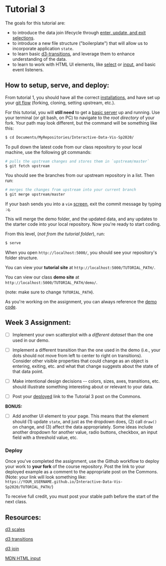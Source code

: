 # Tutorial 3

The goals for this tutorial are:

- to introduce the data join lifecycle through [enter, update, and exit selections](https://github.com/d3/d3-selection/blob/v1.4.1/README.md#selection_join). 
- to introduce a new file structure ("boilerplate") that will allow us to incorporate application `state`.
- to learn basic [d3-transitions](https://github.com/d3/d3-transition), and leverage them to enhance understanding of the data.
- to learn to work with HTML UI elements, like [select](https://developer.mozilla.org/en-US/docs/Web/HTML/Element/select) or [input](https://developer.mozilla.org/en-US/docs/Web/HTML/Element/input), and basic event listeners.

## How to setup, serve, and deploy:

From tutorial 1, you should have all the correct [installations](../README.md#setup), and have set up your [git flow](../GIT_SETUP.md) (forking, cloning, setting upstream, etc.). 

For this tutorial, you will **still need** to get a [basic server](../BASIC_SERVER.md) up and running. Use your terminal (or git bash, on PC) to navigate to the _root directory_ of your fork. Your path may look different, but the command will be something like this:

```sh
$ cd Documents/MyRepositories/Interactive-Data-Vis-Sp2020/
```

To pull down the latest code from our class repository to your local machine, use the following git commands: 

```sh
# pulls the upstream changes and stores them in `upstream/master`
$ git fetch upstream
```
You should see the branches from our upstream repository in a list. Then run:
```sh
# merges the changes from upstream into your current branch
$ git merge upstream/master
```
If your bash sends you into a `vim` [screen](https://computers.tutsplus.com/tutorials/vim-for-beginners--cms-21118), exit the commit message by typing `:q`. 

This will merge the demo folder, and the updated data, and any updates to the starter code into your local repository. Now you're ready to start coding.

From this level, (_not from the tutorial folder_), run:

```sh
$ serve
``` 

When you open `http://localhost:5000/`, you should see your repository's folder structure. 

You can view your **tutorial site** at `http://localhost:5000/TUTORIAL_PATH/`. 

You can view our class **demo site** at `http://localhost:5000/TUTORIAL_PATH/demo/`.

(note: make sure to change `TUTORIAL_PATH`). 

As you're working on the assignment, you can always reference the [demo code](demo/).

## Week 3 Assignment:

- [ ] Implement your own scatterplot with a *different dataset* than the one used in our demo. 

- [ ] Implement a different transition than the one used in the demo (i.e., your dots should not move from left to center to right on transitions). Consider other visible properties that could change as an object is entering, exiting, etc. and what that change suggests about the state of that data point.

- [ ] Make intentional design decisions -- colors, sizes, axes, transitions, etc. should illustrate something interesting about or relevant to your data. 

- [ ] Post your [deployed](#Deploy) link to the Tutorial 3 post on the Commons.

**BONUS:**

- [ ] Add another UI element to your page. This means that the element should (1) update `state`, and just as the dropdown does, (2) call `draw()` on change, and (3) affect the data appropriately. Some ideas include another dropdown for another value, radio buttons, checkbox, an input field with a threshold value, etc. 

### Deploy

Once you've completed the assignment, use the Github workflow to deploy your work to **your fork** of the course repository. Post the link to your deployed example as a comment to the appropriate post on the Commons. (Note: your link will look something like: `https://YOUR_USERNAME.github.io/Interactive-Data-Vis-Sp2020/TUTORIAL_PATH/`)

To receive full credit, you must post your stable path before the start of the next class.

## Resources:

[d3 scales](https://github.com/d3/d3-scale)

[d3 transitions](https://github.com/d3/d3/blob/master/API.md#transitions-d3-transition)

[d3 join]((https://github.com/d3/d3-selection/blob/v1.4.1/README.md#selection_join))

[MDN HTML input](https://developer.mozilla.org/en-US/docs/Web/HTML/Element/input)
